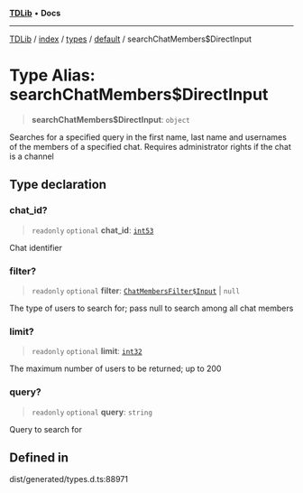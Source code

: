 [**TDLib**](../../../../../../README.md) • **Docs**

***

[TDLib](../../../../../../modules.md) / [index](../../../../../README.md) / [types](../../../README.md) / [default](../README.md) / searchChatMembers$DirectInput

# Type Alias: searchChatMembers$DirectInput

> **searchChatMembers$DirectInput**: `object`

Searches for a specified query in the first name, last name and usernames of the members of a specified chat. Requires administrator rights if the chat is a channel

## Type declaration

### chat\_id?

> `readonly` `optional` **chat\_id**: [`int53`](int53.md)

Chat identifier

### filter?

> `readonly` `optional` **filter**: [`ChatMembersFilter$Input`](ChatMembersFilter$Input.md) \| `null`

The type of users to search for; pass null to search among all chat members

### limit?

> `readonly` `optional` **limit**: [`int32`](int32.md)

The maximum number of users to be returned; up to 200

### query?

> `readonly` `optional` **query**: `string`

Query to search for

## Defined in

dist/generated/types.d.ts:88971

